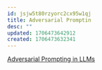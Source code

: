 ```yaml
---
id: jsjw5t80rzyorc2cx95w1qj
title: Adversarial Promptin
desc: ""
updated: 1706473642912
created: 1706473632341
---
```


[Adversarial Prompting in LLMs](https://www.promptingguide.ai/risks/adversarial)
